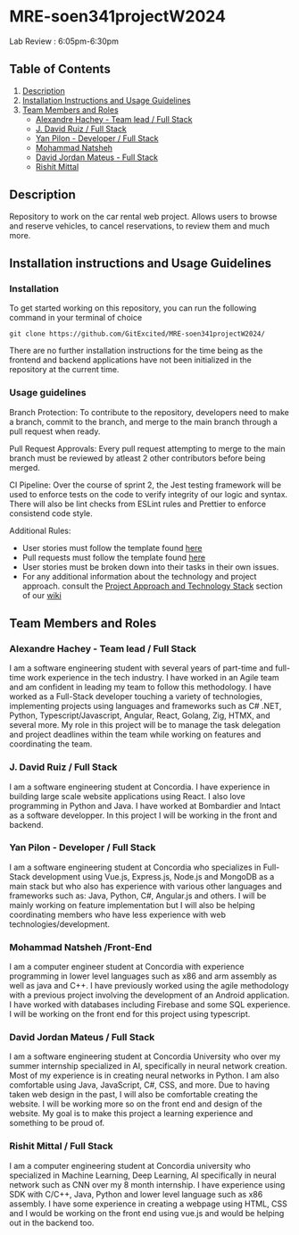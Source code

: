 # MRE-soen341projectW2024
Lab Review : 6:05pm-6:30pm

## Table of Contents
1. [Description](#description)
2. [Installation Instructions and Usage Guidelines](#installation-instructions-and-usage-guidelines)
3. [Team Members and Roles](#team-members-and-roles)
   - [Alexandre Hachey - Team lead / Full Stack](#alexandre-hachey---team-lead--full-stack)
   - [J. David Ruiz / Full Stack](#j-david-ruiz--full-stack)
   - [Yan Pilon - Developer / Full Stack](#yan-pilon---developer--full-stack)
   - [Mohammad Natsheh](#mohammad-natsheh)
   - [David Jordan Mateus - Full Stack](#david-jordan-mateus)
   - [Rishit Mittal](#rishit-mittal)


## Description
Repository to work on the car rental web project. Allows users to browse and reserve vehicles, to cancel reservations, to review them and much more. 

## Installation instructions and Usage Guidelines

### Installation
To get started working on this repository, you can run the following command in your terminal of choice

```shell
git clone https://github.com/GitExcited/MRE-soen341projectW2024/
```
There are no further installation instructions for the time being as the frontend and backend applications have not been initialized in the repository at the current time.

### Usage guidelines
Branch Protection: To contribute to the repository, developers need to make a branch, commit to the branch, and merge to the main branch through a pull request when ready.

Pull Request Approvals: Every pull request attempting to merge to the main branch must be reviewed by atleast 2 other contributors before being merged.

CI Pipeline: Over the course of sprint 2, the Jest testing framework will be used to enforce tests on the code to verify integrity of our logic and syntax. There will also be lint checks from ESLint rules and Prettier to enforce consistend code style.

Additional Rules: 
- User stories must follow the template found [here](https://github.com/GitExcited/MRE-soen341projectW2024/blob/main/.github/ISSUE_TEMPLATE/user-story.md)
- Pull requests must follow the template found [here](https://github.com/GitExcited/MRE-soen341projectW2024/blob/main/.github/pull_request_template.md)
- User stories must be broken down into their tasks in their own issues.
- For any additional information about the technology and project approach. consult the [Project Approach and Technology Stack](https://github.com/GitExcited/MRE-soen341projectW2024/wiki/Sprint-Planning) section of our [wiki](https://github.com/GitExcited/MRE-soen341projectW2024/wiki)

## Team Members and Roles

### Alexandre Hachey - Team lead / Full Stack
I am a software engineering student with several years of part-time and full-time work experience in the tech industry. I have worked in an Agile team
and am confident in leading my team to follow this methodology. I have worked as a Full-Stack developer touching a variety of technologies, implementing
projects using languages and frameworks such as C# .NET, Python, Typescript/Javascript, Angular, React, Golang, Zig, HTMX, and several more. My role in
this project will be to manage the task delegation and project deadlines within the team while working on features and coordinating the team.

### J. David Ruiz / Full Stack
I am a software engineering student at Concordia. I have experience in building large scale website applications using React.
I also love programming in Python and Java. I have worked at Bombardier and Intact as a software developper. In this project I will be
working in the front and backend. 

### Yan Pilon - Developer / Full Stack
I am a software engineering student at Concordia who specializes in Full-Stack development using Vue.js, Express.js, Node.js and MongoDB as a main stack but who also has experience with various other languages and frameworks such as: Java, Python, C#, Angular.js and others. I will be mainly working on feature implementation but I will also be helping coordinating members who have less experience with web technologies/development.

### Mohammad Natsheh /Front-End
I am a computer engineer student at Concordia with experience programming in lower level languages such as x86 and arm assembly as well as java and C++. I have previously worked using the agile methodology with a previous project involving the development of an Android application. I have worked with databases including Firebase and some SQL experience. I will be working on the front end for this project using typescript.

### David Jordan Mateus / Full Stack
I am a software engineering student at Concordia University who over my summer internship specialized in AI, specifically in neural network creation. Most of my experience is in creating neural networks in Python. I am also comfortable using Java, JavaScript, C#, CSS, and more. Due to having taken web design in the past, I will also be comfortable creating the website. I will be working more so on the front end and design of the website. My goal is to make this project a learning experience and something to be proud of.

### Rishit Mittal / Full Stack
I am a computer engineering student at Concordia university who specialized in Machine Learning, Deep Learning, AI specifically in neural network such as CNN over my 8 month internship. I have experience using SDK with C/C++, Java, Python and lower level language such as x86 assembly. I have some experience in creating a webpage using HTML, CSS and I would be working on the front end using vue.js and would be helping out in the backend too.


